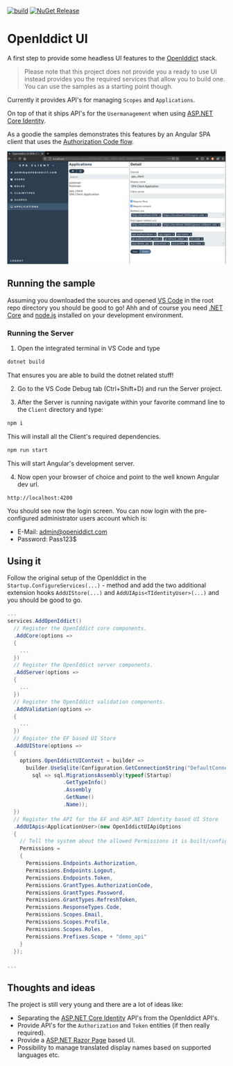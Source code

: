 [![build](https://github.com/thomasduft/openiddict-ui/workflows/.NET/badge.svg)](https://github.com/thomasduft/openiddict-ui/actions) [![NuGet Release](https://img.shields.io/nuget/vpre/tomware.OpenIddict.UI.Api.svg)](https://www.nuget.org/packages/tomware.OpenIddict.UI.Api)

# OpenIddict UI

A first step to provide some headless UI features to the [OpenIddict](https://github.com/openiddict/openiddict-core) stack. 

> Please note that this project does not provide you a ready to use UI instead provides you the required services that allow you to build one. You can use the samples as a starting point though.

Currently it provides API's for managing `Scopes` and `Applications`.

On top of that it ships API's for the `Usermanagement` when using [ASP.NET Core Identity](https://docs.microsoft.com/en-us/aspnet/core/security/authentication/identity?view=aspnetcore-5.0&tabs=visual-studio).

As a goodie the samples demonstrates this features by an Angular SPA client that uses the [Authorization Code flow](https://openid.net/specs/openid-connect-core-1_0.html#CodeFlowAuth).

![SPA Client](./spa-client.png)

## Running the sample

Assuming you downloaded the sources and opened [VS Code](https://code.visualstudio.com/) in the root repo directory you should be good to go! Ahh and of course you need [.NET Core](https://dotnet.microsoft.com/download) and [node.js](https://nodejs.org/en/) installed on your development environment.

### Running the Server
1. Open the integrated terminal in VS Code and type

```bash
dotnet build
```

That ensures you are able to build the dotnet related stuff!

2. Go to the VS Code Debug tab (Ctrl+Shift+D) and run the Server project.

3. After the Server is running navigate within your favorite command line to the `Client` directory and type:

```bash
npm i
```

This will install all the Client's required dependencies.

```bash
npm run start
```

This will start Angular's development server.

4. Now open your browser of choice and point to the well known Angular dev url.

```bash
http://localhost:4200
```

You should see now the login screen. You can now login with the pre-configured administrator users account which is:

- E-Mail: admin@openiddict.com
- Password: Pass123$


## Using it

Follow the original setup of the OpenIddict in the `Startup.ConfigureServices(...)` - method and add the two additional extension hooks `AddUIStore(...)` and `AddUIApis<TIdentityUser>(...)` and you should be good to go.

```csharp
...
services.AddOpenIddict()
  // Register the OpenIddict core components.
  .AddCore(options =>
  {
    ...
  })
  // Register the OpenIddict server components.
  .AddServer(options =>
  {
    ...
  })
  // Register the OpenIddict validation components.
  .AddValidation(options =>
  {
    ...
  })
  // Register the EF based UI Store
  .AddUIStore(options =>
  {
    options.OpenIddictUIContext = builder =>
      builder.UseSqlite(Configuration.GetConnectionString("DefaultConnection"),
        sql => sql.MigrationsAssembly(typeof(Startup)
                  .GetTypeInfo()
                  .Assembly
                  .GetName()
                  .Name));
  })
  // Register the API for the EF and ASP.NET Identity based UI Store
  .AddUIApis<ApplicationUser>(new OpenIddictUIApiOptions
  {
    // Tell the system about the allowed Permissions it is built/configured for.
    Permissions =
    {
      Permissions.Endpoints.Authorization,
      Permissions.Endpoints.Logout,
      Permissions.Endpoints.Token,
      Permissions.GrantTypes.AuthorizationCode,
      Permissions.GrantTypes.Password,
      Permissions.GrantTypes.RefreshToken,
      Permissions.ResponseTypes.Code,
      Permissions.Scopes.Email,
      Permissions.Scopes.Profile,
      Permissions.Scopes.Roles,
      Permissions.Prefixes.Scope + "demo_api"
    }
  });
  
...
```

## Thoughts and ideas

The project is still very young and there are a lot of ideas like:
- Separating the [ASP.NET Core Identity](https://docs.microsoft.com/en-us/aspnet/core/security/authentication/identity?view=aspnetcore-5.0&tabs=visual-studio) API's from the OpenIddict API's.
- Provide API's for the `Authorization` and `Token` entities (if then really required).
- Provide a [ASP.NET Razor Page](https://docs.microsoft.com/en-us/aspnet/core/razor-pages/?view=aspnetcore-5.0&tabs=visual-studio) based UI.
- Possibility to manage translated display names based on supported languages etc.
